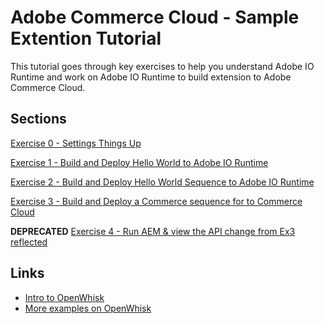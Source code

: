 Adobe Commerce Cloud - Sample Extention Tutorial
================================================

This tutorial goes through key exercises to help you understand Adobe IO Runtime and work on Adobe IO Runtime to build extension to Adobe Commerce Cloud. 

Sections
--------

[Exercise 0 - Settings Things Up](exercise-00/tutorial-00-setup.md)

[Exercise 1 - Build and Deploy Hello World to Adobe IO Runtime](exercise-01/tutorial-01-hello-world.md)  

[Exercise 2 - Build and Deploy Hello World Sequence to Adobe IO Runtime](exercise-02/tutorial-02-hello-world-sequence.md)  

[Exercise 3 - Build and Deploy a Commerce sequence for to Commerce Cloud](exercise-03/tutorial-03-extend-ccif.md)  

**__DEPRECATED__** [Exercise 4 - Run AEM & view the API change from Ex3 reflected](exercise-04/tutorial-04-modify-deploy-ccif-sequence.md) 

Links
-----
* [Intro to OpenWhisk](https://www.youtube.com/watch?v=phsSvI7JB48 )
* [More examples on OpenWhisk](https://www.raymondcamden.com/2017/01/06/an-example-of-an-openwhisk-sequence)
